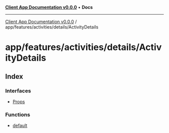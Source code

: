 [**Client App Documentation v0.0.0**](../../../../../README.md) • **Docs**

***

[Client App Documentation v0.0.0](../../../../../README.md) / app/features/activities/details/ActivityDetails

# app/features/activities/details/ActivityDetails

## Index

### Interfaces

- [Props](interfaces/Props.md)

### Functions

- [default](functions/default.md)
